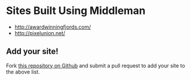 # Sites Built Using Middleman

* http://awardwinningfjords.com/
* http://pixelunion.net/

## Add your site!

Fork [this repository on Github] and submit a pull request to add your site to the above list.

[this repository on Github]: https://github.com/tdreyno/middleman-guides